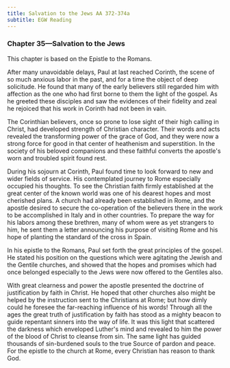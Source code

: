 ```yaml
---
title: Salvation to the Jews AA 372-374a
subtitle: EGW Reading
---
```


### Chapter 35—Salvation to the Jews

This chapter is based on the Epistle to the Romans.

After many unavoidable delays, Paul at last reached Corinth, the scene of so much anxious labor in the past, and for a time the object of deep solicitude. He found that many of the early believers still regarded him with affection as the one who had first borne to them the light of the gospel. As he greeted these disciples and saw the evidences of their fidelity and zeal he rejoiced that his work in Corinth had not been in vain.

The Corinthian believers, once so prone to lose sight of their high calling in Christ, had developed strength of Christian character. Their words and acts revealed the transforming power of the grace of God, and they were now a strong force for good in that center of heathenism and superstition. In the society of his beloved companions and these faithful converts the apostle's worn and troubled spirit found rest.

During his sojourn at Corinth, Paul found time to look forward to new and wider fields of service. His contemplated journey to Rome especially occupied his thoughts. To see the Christian faith firmly established at the great center of the known world was one of his dearest hopes and most cherished plans. A church had already been established in Rome, and the apostle desired to secure the co-operation of the believers there in the work to be accomplished in Italy and in other countries. To prepare the way for his labors among these brethren, many of whom were as yet strangers to him, he sent them a letter announcing his purpose of visiting Rome and his hope of planting the standard of the cross in Spain.

In his epistle to the Romans, Paul set forth the great principles of the gospel. He stated his position on the questions which were agitating the Jewish and the Gentile churches, and showed that the hopes and promises which had once belonged especially to the Jews were now offered to the Gentiles also.

With great clearness and power the apostle presented the doctrine of justification by faith in Christ. He hoped that other churches also might be helped by the instruction sent to the Christians at Rome; but how dimly could he foresee the far-reaching influence of his words! Through all the ages the great truth of justification by faith has stood as a mighty beacon to guide repentant sinners into the way of life. It was this light that scattered the darkness which enveloped Luther's mind and revealed to him the power of the blood of Christ to cleanse from sin. The same light has guided thousands of sin-burdened souls to the true Source of pardon and peace. For the epistle to the church at Rome, every Christian has reason to thank God.